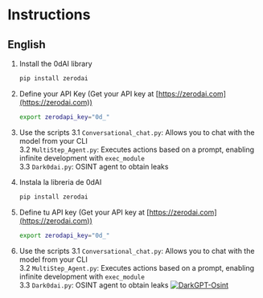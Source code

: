 # Instructions

## English

1. Install the 0dAI library
   ```bash
   pip install zerodai
   ```
2. Define your API Key (Get your API key at [https://zerodai.com](https://zerodai.com))
   ```bash
   export zerodapi_key="0d_"
   ```
3. Use the scripts
   3.1 `Conversational_chat.py`: Allows you to chat with the model from your CLI  
   3.2 `MultiStep_Agent.py`: Executes actions based on a prompt, enabling infinite development with `exec_module`  
   3.3 `Dark0dai.py`: OSINT agent to obtain leaks
  
1. Instala la libreria de 0dAI
   ```bash
   pip install zerodai
   ```
2. Define tu API key (Get your API key at [https://zerodai.com](https://zerodai.com))
   ```bash
   export zerodapi_key="0d_"
   ```
3. Use the scripts
   3.1 `Conversational_chat.py`: Allows you to chat with the model from your CLI  
   3.2 `MultiStep_Agent.py`: Executes actions based on a prompt, enabling infinite development with `exec_module`  
   3.3 `Dark0dai.py`: OSINT agent to obtain leaks
[![DarkGPT-Osint](https://imgur.com/9JgM806)]([](https://youtu.be/C8ykBmlYm3Y?si=euWzF5zxP3qSDKCI))
